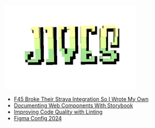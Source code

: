 
<a href="https://jives.dev">
 <img src="./logo.gif" alt="Jives" width="350" />
</a>

<!--feed-->
- [F45 Broke Their Strava Integration So I Wrote My Own](https://jamesiv.es/blog/experiment/javascript/2025/03/14/f45-broke-my-beloved-strava-integration)
- [Documenting Web Components With Storybook](https://jamesiv.es/blog/frontend/javascript/2025/02/19/documenting-web-components-with-storybook)
- [Improving Code Quality with Linting](https://jamesiv.es/blog/leadership/2024/10/11/improving-code-quality-with-linting)
- [Figma Config 2024](https://jamesiv.es/blog/frontend/design/2024/06/29/figma-config-2024)
<!--feed-->
